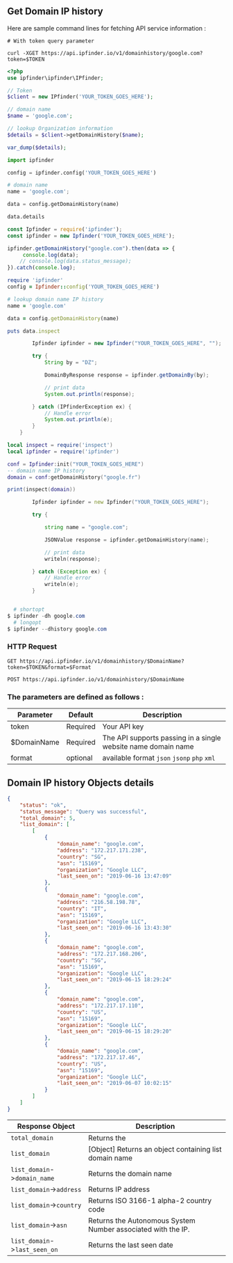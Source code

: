 ## Get Domain IP history

Here are sample command lines for fetching API service information :

```shell
# With token query parameter

curl -XGET https://api.ipfinder.io/v1/domainhistory/google.com?token=$TOKEN

```


```php
<?php 
use ipfinder\ipfinder\IPfinder;

// Token
$client = new IPfinder('YOUR_TOKEN_GOES_HERE'); 

// domain name
$name = 'google.com';

// lookup Organization information
$details = $client->getDomainHistory($name);

var_dump($details);
```
```python
import ipfinder

config = ipfinder.config('YOUR_TOKEN_GOES_HERE')

# domain name
name = 'google.com';

data = config.getDomainHistory(name)

data.details
```
```javascript
const Ipfinder = require('ipfinder');
const ipfinder = new Ipfinder('YOUR_TOKEN_GOES_HERE');

ipfinder.getDomainHistory("google.com").then(data => {
     console.log(data);
    // console.log(data.status_message);
}).catch(console.log);
```

```ruby
require 'ipfinder'
config = Ipfinder::config('YOUR_TOKEN_GOES_HERE')

# lookup domain name IP history
name = 'google.com'

data = config.getDomainHistory(name)

puts data.inspect
```

```java
        Ipfinder ipfinder = new Ipfinder("YOUR_TOKEN_GOES_HERE", "");

        try {
            String by = "DZ";

            DomainByResponse response = ipfinder.getDomainBy(by);

            // print data
            System.out.println(response);

        } catch (IPfinderException ex) {
            // Handle error
            System.out.println(e);
        }
    }
```

```lua
local inspect = require('inspect')
local ipfinder = require('ipfinder')

conf = Ipfinder:init("YOUR_TOKEN_GOES_HERE")
-- domain name IP history
domain = conf:getDomainHistory("google.fr")

print(inspect(domain))
```

```d
        Ipfinder ipfinder = new Ipfinder("YOUR_TOKEN_GOES_HERE");

        try {

            string name = "google.com";

            JSONValue response = ipfinder.getDomainHistory(name);

            // print data
            writeln(response);

        } catch (Exception ex) {
            // Handle error
            writeln(e);
        }
```

```powershell

  # shortopt
$ ipfinder -dh google.com
  # longopt
$ ipfinder --dhistory google.com

```

### HTTP Request

`GET https://api.ipfinder.io/v1/domainhistory/$DomainName?token=$TOKEN&format=$Format`

`POST https://api.ipfinder.io/v1/domainhistory/$DomainName`

### The parameters are defined as follows :



Parameter | Default | Description
--------- | ------- | -----------
token     | Required | Your API key 
$DomainName | Required | The API supports passing in a single website name domain name
format    | optional | available format `json` `jsonp` `php` `xml`

## Domain IP history  Objects details

```json
{
    "status": "ok",
    "status_message": "Query was successful",
    "total_domain": 5,
    "list_domain": [
        [
            {
                "domain_name": "google.com",
                "address": "172.217.171.238",
                "country": "SG",
                "asn": "15169",
                "organization": "Google LLC",
                "last_seen_on": "2019-06-16 13:47:09"
            },
            {
                "domain_name": "google.com",
                "address": "216.58.198.78",
                "country": "IT",
                "asn": "15169",
                "organization": "Google LLC",
                "last_seen_on": "2019-06-16 13:43:30"
            },
            {
                "domain_name": "google.com",
                "address": "172.217.168.206",
                "country": "SG",
                "asn": "15169",
                "organization": "Google LLC",
                "last_seen_on": "2019-06-15 18:29:24"
            },
            {
                "domain_name": "google.com",
                "address": "172.217.17.110",
                "country": "US",
                "asn": "15169",
                "organization": "Google LLC",
                "last_seen_on": "2019-06-15 18:29:20"
            },
            {
                "domain_name": "google.com",
                "address": "172.217.17.46",
                "country": "US",
                "asn": "15169",
                "organization": "Google LLC",
                "last_seen_on": "2019-06-07 10:02:15"
            }
        ]
    ]
}
```

Response Object               | Description
---------                     |  -----------
`total_domain`                |  Returns the
`list_domain`                 | [Object] Returns an object containing list domain name
`list_domain`->`domain_name`  |  Returns the domain name
`list_domain`->`address`      |  Returns IP address 
`list_domain`->`country`      |  Returns ISO 3166-1 alpha-2 country code
`list_domain`->`asn`          |  Returns the Autonomous System Number associated with the IP.
`list_domain`->`last_seen_on` |  Returns the last seen date
